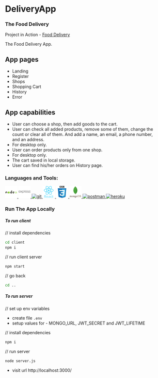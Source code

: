 # DeliveryApp

### The Food Delivery

Project in Action - [Food Delivery](https://your-food-delivery.herokuapp.com/)

The Food Delivery App.

## App pages
- Landing
- Register
- Shops
- Shopping Cart
- History
- Error

## App capabilities
- User can choose a shop, then add goods to the cart.
- User can check all added products, remove some of them, change the count or clear all of them. And add a name, an email, a phone number, and an address.
- For desktop only.
- User can order products only from one shop.
- For desktop only.
- The cart saved in local storage.
- User can find his/her orders on History page.



### Languages and Tools:

<p align="left">
  <a href="https://nodejs.org" target="_blank" rel="noreferrer"> 
<img src="https://raw.githubusercontent.com/devicons/devicon/master/icons/nodejs/nodejs-original-wordmark.svg" alt="nodejs" width="40" height="40"/> </a> 

  <a href="https://expressjs.com" target="_blank" rel="noreferrer"> 
<img src="https://raw.githubusercontent.com/devicons/devicon/master/icons/express/express-original-wordmark.svg" alt="express" width="40" height="40"/> </a>
  
  <a href="https://git-scm.com/" target="_blank" rel="noreferrer"> 
<img src="https://www.vectorlogo.zone/logos/git-scm/git-scm-icon.svg" alt="git" width="40" height="40"/> </a> 

  <a href="https://reactjs.org/" target="_blank" rel="noreferrer"> 
<img src="https://raw.githubusercontent.com/devicons/devicon/master/icons/react/react-original-wordmark.svg" alt="react" width="40" height="40"/> </a> 

  <a href="https://www.w3schools.com/css/" target="_blank" rel="noreferrer">
<img src="https://raw.githubusercontent.com/devicons/devicon/master/icons/css3/css3-original-wordmark.svg" alt="css3" width="40" height="40"/> </a>
  
  <a href="https://www.mongodb.com/" target="_blank" rel="noreferrer"> 
<img src="https://raw.githubusercontent.com/devicons/devicon/master/icons/mongodb/mongodb-original-wordmark.svg" alt="mongodb" width="40" height="40"/> </a> 

  <a href="https://postman.com" target="_blank" rel="noreferrer"> 
<img src="https://www.vectorlogo.zone/logos/getpostman/getpostman-icon.svg" alt="postman" width="40" height="40"/> </a> 

  <a href="https://heroku.com" target="_blank" rel="noreferrer"> 
<img src="https://www.vectorlogo.zone/logos/heroku/heroku-icon.svg" alt="heroku" width="40" height="40"/> </a> 

</p>

### Run The App Locally

##### To run client

// install dependencies
```sh
cd client
npm i
```

// run client server
```sh
npm start
```

// go back
```sh
cd ..
```
##### To run server

// set up env variables
- create file `.env`
- setup values for - MONGO_URL, JWT_SECRET and JWT_LIFETIME

// install dependencies
```sh
npm i
```

// run server
```sh
node server.js
```

- visit url http://localhost:3000/
